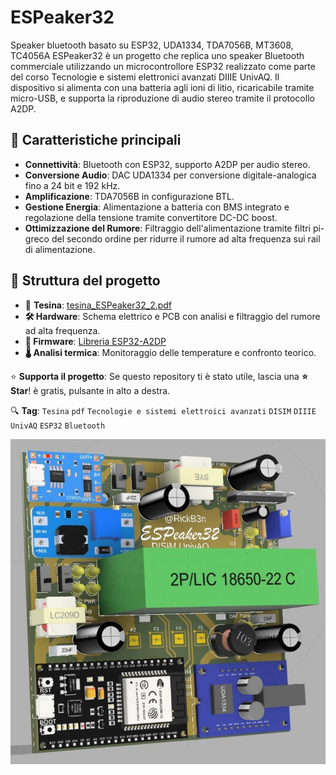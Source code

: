 # ESPeaker32
Speaker bluetooth basato su ESP32, UDA1334, TDA7056B, MT3608, TC4056A ESPeaker32 è un progetto che replica uno speaker Bluetooth commerciale utilizzando un microcontrollore ESP32 realizzato come parte del corso Tecnologie e sistemi elettronici avanzati DIIIE UnivAQ.
Il dispositivo si alimenta con una batteria agli ioni di litio, ricaricabile tramite micro-USB, e supporta la riproduzione di audio stereo tramite il protocollo A2DP.

## 🚀 Caratteristiche principali
- **Connettività**: Bluetooth con ESP32, supporto A2DP per audio stereo.  
- **Conversione Audio**: DAC UDA1334 per conversione digitale-analogica fino a 24 bit e 192 kHz.  
- **Amplificazione**: TDA7056B in configurazione BTL.  
- **Gestione Energia**: Alimentazione a batteria con BMS integrato e regolazione della tensione tramite convertitore DC-DC boost.  
- **Ottimizzazione del Rumore**: Filtraggio dell'alimentazione tramite filtri pi-greco del secondo ordine per ridurre il rumore ad alta frequenza sui rail di alimentazione.  

## 📁 Struttura del progetto
- 📜 **Tesina**: [tesina_ESPeaker32_2.pdf](https://github.com/rickb3n/ESPeaker32/blob/main/tesina_ESPeaker32_2.pdf)
- **🛠 Hardware**: Schema elettrico e PCB con analisi e filtraggio del rumore ad alta frequenza.
- **💾 Firmware**: [Libreria ESP32-A2DP](https://github.com/pschatzmann/ESP32-A2DP)
- **🌡 Analisi termica**: Monitoraggio delle temperature e confronto teorico.  

⭐ **Supporta il progetto**: Se questo repository ti è stato utile, lascia una **⭐ Star**! è gratis, pulsante in alto a destra.

🔍 **Tag**: `Tesina` `pdf` `Tecnologie e sistemi elettroici avanzati` `DISIM` `DIIIE` `UnivAQ` `ESP32` `Bluetooth` 

![1](https://github.com/rickb3n/ESPeaker32/blob/main/ESPeaker32_render_3d.jpg)
